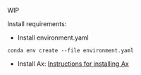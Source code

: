 WIP

Install requirements:
- Install environment.yaml

```
conda env create --file environment.yaml
```

- Install Ax: [Instructions for installing Ax](https://ax.dev/docs/installation.html)
